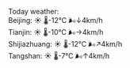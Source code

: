 Today weather:  
Beijing: ☀️   🌡️-12°C 🌬️↓4km/h  
Tianjin: ☀️   🌡️-10°C 🌬️→4km/h  
Shijiazhuang: ☀️   🌡️-12°C 🌬️↗4km/h  
Tangshan: ☀️   🌡️-7°C 🌬️↑4km/h  
